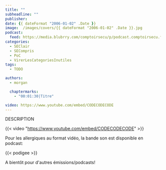 ```yaml
---
title: ""
subheadline: ""
publisher:
date: {{ dateFormat "2006-01-02" .Date }}
image:  /images/covers/{{ dateFormat "2006-01-02" .Date }}.jpg
podcast:
  feed: https://media.blubrry.com/comptoirsecu/p/podcast.comptoirsecu.fr/filename.mp3
categories:
  - SEClair
  - SECompris
  - PoC
  - VirerLesCategoriesInutiles
tags:
  - TODO

authors:
  - morgan

  chaptermarks:
    - "00:01:30|Titre"

video: https://www.youtube.com/embed/CODECODECODE
---
```


DESCRIPTION

{{< video "https://www.youtube.com/embed/CODECODECODE" >}}

Pour les allergiques au format vidéo, la bande son est disponible en podcast:

{{< podigee >}}

A bientôt pour d'autres émissions/podcasts!
